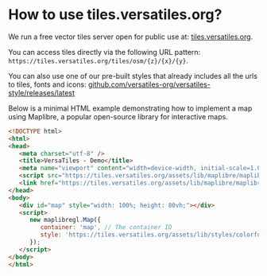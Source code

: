 # How to use tiles.versatiles.org?

We run a free vector tiles server open for public use at: [tiles.versatiles.org](https://tiles.versatiles.org).

You can access tiles directly via the following URL pattern: `https://tiles.versatiles.org/tiles/osm/{z}/{x}/{y}`.

You can also use one of our pre-built styles that already includes all the urls to tiles, fonts and icons: [github.com/versatiles-org/versatiles-style/releases/latest](https://github.com/versatiles-org/versatiles-style/releases/latest/)

Below is a minimal HTML example demonstrating how to implement a map using Maplibre, a popular open-source library for interactive maps.

```html
<!DOCTYPE html>
<html>
<head>
   <meta charset="utf-8" />
   <title>VersaTiles - Demo</title>
   <meta name="viewport" content="width=device-width, initial-scale=1.0" />
   <script src="https://tiles.versatiles.org/assets/lib/maplibre/maplibre-gl.js"></script>
   <link href="https://tiles.versatiles.org/assets/lib/maplibre/maplibre-gl.css" rel="stylesheet" />
</head>
<body>
   <div id="map" style="width: 100%; height: 80vh;"></div>
   <script>
      new maplibregl.Map({
         container: 'map', // The container ID
         style: 'https://tiles.versatiles.org/assets/lib/styles/colorful/style.json' // Style URL
      });
   </script>
</body>
</html>
```
